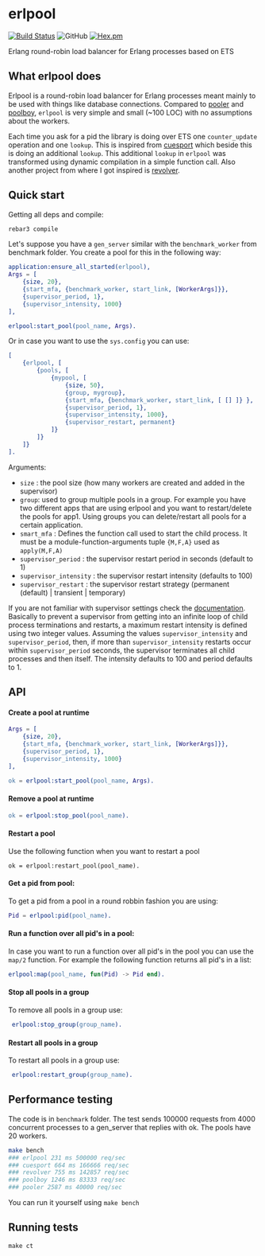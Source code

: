 erlpool
================

[![Build Status](https://travis-ci.com/silviucpp/erlpool.svg?branch=master)](https://travis-ci.com/github/silviucpp/erlpool)
![GitHub](https://img.shields.io/github/license/silviucpp/erlpool)
[![Hex.pm](https://img.shields.io/hexpm/v/erlpool)](https://hex.pm/packages/erlpool)

Erlang round-robin load balancer for Erlang processes based on ETS

What erlpool does
-----------

Erlpool is a round-robin load balancer for Erlang processes meant mainly to be used with things like database connections. 
Compared to [pooler][3] and [poolboy][4], `erlpool` is very simple and small (~100 LOC) with no assumptions about the workers.

Each time you ask for a pid the library is doing over ETS one `counter_update` operation and one `lookup`. This is inspired
from [cuesport][2] which beside this is doing an additional `lookup`. This additional `lookup` in `erlpool` was transformed using 
dynamic compilation in a simple function call. Also another project from where I got inspired is [revolver][1]. 

Quick start
-----------

Getting all deps and compile:

```sh
rebar3 compile
```

Let's suppose you have a `gen_server` similar with the `benchmark_worker` from benchmark folder. You create a pool for this in the following way:

```erlang 
application:ensure_all_started(erlpool),
Args = [
    {size, 20},
    {start_mfa, {benchmark_worker, start_link, [WorkerArgs]}},
    {supervisor_period, 1},
    {supervisor_intensity, 1000}
],

erlpool:start_pool(pool_name, Args).
```

Or in case you want to use the `sys.config` you can use:

```erlang
[
    {erlpool, [
        {pools, [
            {mypool, [
                {size, 50},
                {group, mygroup},
                {start_mfa, {benchmark_worker, start_link, [ [] ]} },
                {supervisor_period, 1},
                {supervisor_intensity, 1000},
                {supervisor_restart, permanent}
            ]}
        ]}
    ]}
].
```

Arguments:

- `size` : the pool size (how many workers are created and added in the supervisor)
- `group`: used to group multiple pools in a group. For example you have two different apps that are using erlpool and you want to restart/delete the 
pools for app1. Using groups you can delete/restart all pools for a certain application. 
- `smart_mfa` : Defines the function call used to start the child process. It must be a module-function-arguments tuple `{M,F,A}` used as `apply(M,F,A)`
- `supervisor_period` : the supervisor restart period in seconds (default to 1)
- `supervisor_intensity` : the supervisor restart intensity (defaults to 100)
- `supervisor_restart` : the supervisor restart strategy (permanent (default) | transient | temporary)

If you are not familiar with supervisor settings check the [documentation][5]. Basically to prevent a supervisor from getting 
into an infinite loop of child process terminations and restarts, a maximum restart intensity is defined using two integer values. 
Assuming the values `supervisor_intensity` and `supervisor_period`, then, if more than `supervisor_intensity` restarts occur within 
`supervisor_period` seconds, the supervisor terminates all child processes and then itself. The intensity defaults to 100 and period defaults to 1.

API
-------

#### Create a pool at runtime

```erlang 
Args = [
    {size, 20},
    {start_mfa, {benchmark_worker, start_link, [WorkerArgs]}},
    {supervisor_period, 1},
    {supervisor_intensity, 1000}
],

ok = erlpool:start_pool(pool_name, Args).
```

#### Remove a pool at runtime

```erlang
ok = erlpool:stop_pool(pool_name).
```

#### Restart a pool

Use the following function when you want to restart a pool

```
ok = erlpool:restart_pool(pool_name).
```

#### Get a pid from pool:

To get a pid from a pool in a round robbin fashion you are using:

```erlang
Pid = erlpool:pid(pool_name).
```

#### Run a function over all pid's in a pool:

In case you want to run a function over all pid's in the pool you can use the `map/2` function. For example the following
function returns all pid's in a list:

```erlang
erlpool:map(pool_name, fun(Pid) -> Pid end).
```

#### Stop all pools in a group

To remove all pools in a group use: 

```erlang
 erlpool:stop_group(group_name).
```

#### Restart all pools in a group

To restart all pools in a group use:

```erlang
 erlpool:restart_group(group_name).
```

Performance testing
-----------

The code is in `benchmark` folder. The test sends 100000 requests from 4000 concurrent processes to a gen_server that 
replies with ok. The pools have 20 workers.

```sh
make bench
### erlpool 231 ms 500000 req/sec 
### cuesport 664 ms 166666 req/sec 
### revolver 755 ms 142857 req/sec 
### poolboy 1246 ms 83333 req/sec 
### pooler 2587 ms 40000 req/sec 
```

You can run it yourself using `make bench` 

Running tests
-----------

```
make ct
```

[1]:https://github.com/odo/revolver
[2]:https://github.com/esl/cuesport
[3]:https://github.com/seth/pooler
[4]:https://github.com/devinus/poolboy
[5]:http://erlang.org/doc/man/supervisor.html
